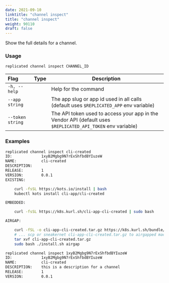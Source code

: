 ```yaml
---
date: 2021-09-10
linktitle: "channel inspect"
title: "channel inspect"
weight: 90110
draft: false
---
```


Show the full details for a channel.

### Usage
```bash
replicated channel inspect CHANNEL_ID
```

| Flag                 | Type | Description |
|:----------------------|------|-------------|
| `-h, --help`   |  |          Help for the command |
| `--app string` | |   The app slug or app id used in all calls (default uses `$REPLICATED_APP` env variable) |
| `--token string` | |  The API token used to access your app in the Vendor API (default uses `$REPLICATED_API_TOKEN` env variable) |

### Examples
```bash
replicated channel inspect cli-created
ID:             1xyB2Mgbg9N7rExShfbdBYIuzeW
NAME:           cli-created
DESCRIPTION:
RELEASE:        1
VERSION:        0.0.1
EXISTING:

    curl -fsSL https://kots.io/install | bash
    kubectl kots install cli-app/cli-created

EMBEDDED:

    curl -fsSL https://k8s.kurl.sh/cli-app-cli-created | sudo bash

AIRGAP:

    curl -fSL -o cli-app-cli-created.tar.gz https://k8s.kurl.sh/bundle/cli-app-cli-created.tar.gz
    # ... scp or sneakernet cli-app-cli-created.tar.gz to airgapped machine, then
    tar xvf cli-app-cli-created.tar.gz
    sudo bash ./install.sh airgap

```

```bash
replicated channel inspect 1xyB2Mgbg9N7rExShfbdBYIuzeW
ID:             1xyB2Mgbg9N7rExShfbdBYIuzeW
NAME:           cli-created
DESCRIPTION:    this is a description for a channel
RELEASE:        1
VERSION:        0.0.1
```
